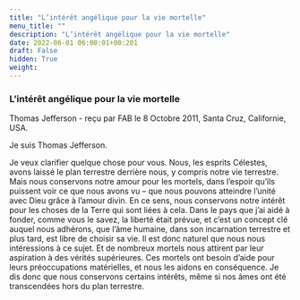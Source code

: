 ```yaml
---
title: "L’intérêt angélique pour la vie mortelle"
menu_title: ""
description: "L’intérêt angélique pour la vie mortelle"
date: 2022-06-01 06:00:01+00:201
draft: False
hidden: True
weight:
---
```

### L’intérêt angélique pour la vie mortelle

Thomas Jefferson - reçu par FAB le 8 Octobre 2011, Santa Cruz, Californie, USA.

Je suis Thomas Jefferson.

Je veux clarifier quelque chose pour vous. Nous, les esprits Célestes, avons laissé le plan terrestre derrière nous, y compris notre vie terrestre. Mais nous conservons notre amour pour les mortels, dans l’espoir qu’ils puissent voir ce que nous avons vu – que nous pouvons atteindre l’unité avec Dieu grâce à l’amour divin. En ce sens, nous conservons notre intérêt pour les choses de la Terre qui sont liées à cela. Dans le pays que j’ai aidé à fonder, comme vous le savez, la liberté était prévue, et c’est un concept clé auquel nous adhérons, que l’âme humaine, dans son incarnation terrestre et plus tard, est libre de choisir sa vie. Il est donc naturel que nous nous intéressions à ce sujet. Et de nombreux mortels nous attirent par leur aspiration à des vérités supérieures. Ces mortels ont besoin d’aide pour leurs préoccupations matérielles, et nous les aidons en conséquence. Je dis donc que nous conservons certains intérêts, même si nos âmes ont été transcendées hors du plan terrestre.
